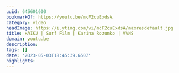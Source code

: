 ```yaml
---
uuid: 645601600
bookmarkOf: https://youtu.be/mcF2cuExdsA
category: video
headImage: https://i.ytimg.com/vi/mcF2cuExdsA/maxresdefault.jpg
title: HAIKU | Surf Film | Karina Rozunko | VANS
domain: youtu.be
description: 
tags: []
date: '2023-05-03T18:45:39.650Z'
highlights: 
---
```




